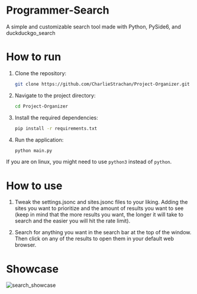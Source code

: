 # Programmer-Search
A simple and customizable search tool made with Python, PySide6, and duckduckgo_search

# How to run
1. Clone the repository:
   ```bash
   git clone https://github.com/CharlieStrachan/Project-Organizer.git
   ```
2. Navigate to the project directory:
   ```bash
   cd Project-Organizer
   ```
3. Install the required dependencies:
   ```bash
   pip install -r requirements.txt
   ```
4. Run the application:
   ```bash
   python main.py
   ```
If you are on linux, you might need to use `python3` instead of `python`.

# How to use
1. Tweak the settings.jsonc and sites.jsonc files to your liking. Adding the sites you want to prioritize and the amount of results you want to see (keep in mind that the more results you want, the longer it will take to search and the easier you will hit the rate limit).

2. Search for anything you want in the search bar at the top of the window. Then click on any of the results to open them in your default web browser.

# Showcase

![search_showcase](https://github.com/user-attachments/assets/25d5ff83-7620-4ab7-8520-fe056c74a4a6)
